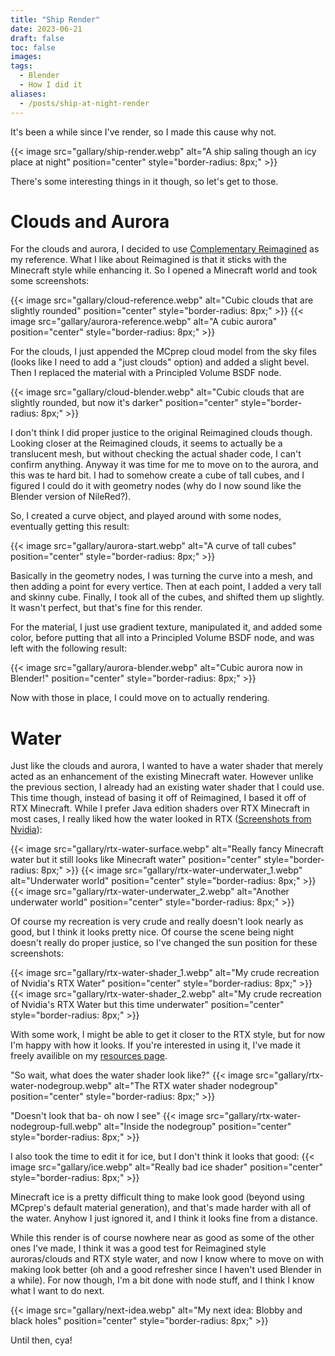 ```yaml
---
title: "Ship Render"
date: 2023-06-21
draft: false
toc: false
images:
tags:
  - Blender
  - How I did it
aliases:
  - /posts/ship-at-night-render
---
```


It's been a while since I've render, so I made this cause why not.

{{< image src="gallary/ship-render.webp" alt="A ship saling though an icy place at night" position="center" style="border-radius: 8px;" >}}

There's some interesting things in it though, so let's get to those.

# Clouds and Aurora 
For the clouds and aurora, I decided to use [Complementary Reimagined](https://www.complementary.dev/reimagined/) as my reference. What I like about Reimagined is that it sticks with the Minecraft style while enhancing it. So I opened a Minecraft world and took some screenshots:

{{< image src="gallary/cloud-reference.webp" alt="Cubic clouds that are slightly rounded" position="center" style="border-radius: 8px;" >}}
{{< image src="gallary/aurora-reference.webp" alt="A cubic aurora" position="center" style="border-radius: 8px;" >}}

For the clouds, I just appended the MCprep cloud model from the sky files (looks like I need to add a "just clouds" option) and added a slight bevel. Then I replaced the material with a Principled Volume BSDF node.

{{< image src="gallary/cloud-blender.webp" alt="Cubic clouds that are slightly rounded, but now it's darker" position="center" style="border-radius: 8px;" >}}

I don't think I did proper justice to the original Reimagined clouds though. Looking closer at the Reimagined clouds, it seems to actually be a translucent mesh, but without checking the actual shader code, I can't confirm anything. Anyway it was time for me to move on to the aurora, and this was te hard bit. I had to somehow create a cube of tall cubes, and I figured I could do it with geometry nodes (why do I now sound like the Blender version of NileRed?).

So, I created a curve object, and played around with some nodes, eventually getting this result:

{{< image src="gallary/aurora-start.webp" alt="A curve of tall cubes" position="center" style="border-radius: 8px;" >}}

Basically in the geometry nodes, I was turning the curve into a mesh, and then adding a point for every vertice. Then at each point, I added a very tall and skinny cube. Finally, I took all of the cubes, and shifted them up slightly. It wasn't perfect, but that's fine for this render.

For the material, I just use gradient texture, manipulated it, and added some color, before putting that all into a Principled Volume BSDF node, and was left with the following result:

{{< image src="gallary/aurora-blender.webp" alt="Cubic aurora now in Blender!" position="center" style="border-radius: 8px;" >}}

Now with those in place, I could move on to actually rendering.

# Water
Just like the clouds and aurora, I wanted to have a water shader that merely acted as an enhancement of the existing Minecraft water. However unlike the previous section, I already had an existing water shader that I could use. This time though, instead of basing it off of Reimagined, I based it off of RTX Minecraft. While I prefer Java edition shaders over RTX Minecraft in most cases, I really liked how the water looked in RTX ([Screenshots from Nvidia](https://www.youtube.com/watch?v=Ix7UuhYVLYA)):

{{< image src="gallary/rtx-water-surface.webp" alt="Really fancy Minecraft water but it still looks like Minecraft water" position="center" style="border-radius: 8px;" >}}
{{< image src="gallary/rtx-water-underwater_1.webp" alt="Underwater world" position="center" style="border-radius: 8px;" >}}
{{< image src="gallary/rtx-water-underwater_2.webp" alt="Another underwater world" position="center" style="border-radius: 8px;" >}}

Of course my recreation is very crude and really doesn't look nearly as good, but I think it looks pretty nice. Of course the scene being night doesn't really do proper justice, so I've changed the sun position for these screenshots:

{{< image src="gallary/rtx-water-shader_1.webp" alt="My crude recreation of Nvidia's RTX Water" position="center" style="border-radius: 8px;" >}}
{{< image src="gallary/rtx-water-shader_2.webp" alt="My crude recreation of Nvidia's RTX Water but this time underwater" position="center" style="border-radius: 8px;" >}}

With some work, I might be able to get it closer to the RTX style, but for now I'm happy with how it looks. If you're interested in using it, I've made it freely availible on my [resources page](/resources).

"So wait, what does the water shader look like?"
{{< image src="gallary/rtx-water-nodegroup.webp" alt="The RTX water shader nodegroup" position="center" style="border-radius: 8px;" >}}

"Doesn't look that ba- oh now I see"
{{< image src="gallary/rtx-water-nodegroup-full.webp" alt="Inside the nodegroup" position="center" style="border-radius: 8px;" >}}

I also took the time to edit it for ice, but I don't think it looks that good:
{{< image src="gallary/ice.webp" alt="Really bad ice shader" position="center" style="border-radius: 8px;" >}}

Minecraft ice is a pretty difficult thing to make look good (beyond using MCprep's default material generation), and that's made harder with all of the water. Anyhow I just ignored it, and I think it looks fine from a distance.

While this render is of course nowhere near as good as some of the other ones I've made, I think it was a good test for Reimagined style auroras/clouds and RTX style water, and now I know where to move on with making look better (oh and a good refresher since I haven't used Blender in a while). For now though, I'm a bit done with node stuff, and I think I know what I want to do next.

{{< image src="gallary/next-idea.webp" alt="My next idea: Blobby and black holes" position="center" style="border-radius: 8px;" >}}

Until then, cya!
